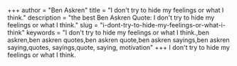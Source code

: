 +++
author = "Ben Askren"
title = "I don't try to hide my feelings or what I think."
description = "the best Ben Askren Quote: I don't try to hide my feelings or what I think."
slug = "i-dont-try-to-hide-my-feelings-or-what-i-think"
keywords = "I don't try to hide my feelings or what I think.,ben askren,ben askren quotes,ben askren quote,ben askren sayings,ben askren saying,quotes, sayings,quote, saying, motivation"
+++
I don't try to hide my feelings or what I think.

